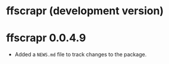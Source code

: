 # ffscrapr (development version)

# ffscrapr 0.0.4.9

* Added a `NEWS.md` file to track changes to the package.
